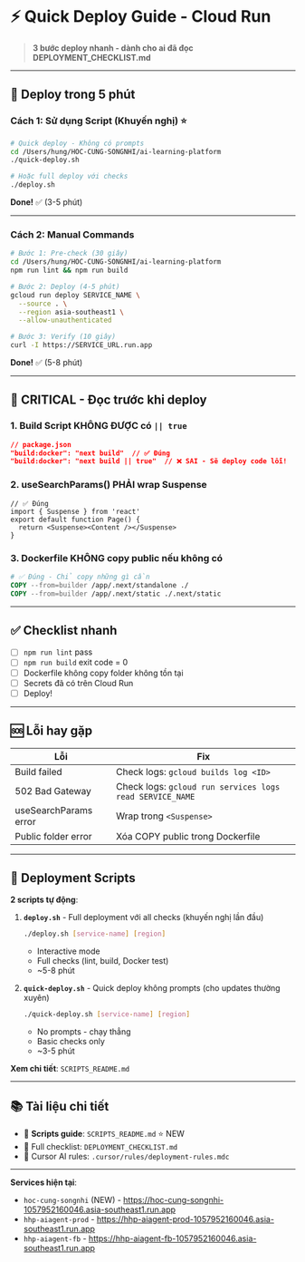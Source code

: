 # ⚡ Quick Deploy Guide - Cloud Run

> **3 bước deploy nhanh - dành cho ai đã đọc DEPLOYMENT_CHECKLIST.md**

---

## 🚀 Deploy trong 5 phút

### **Cách 1: Sử dụng Script (Khuyến nghị)** ⭐

```bash
# Quick deploy - Không có prompts
cd /Users/hung/HOC-CUNG-SONGNHI/ai-learning-platform
./quick-deploy.sh

# Hoặc full deploy với checks
./deploy.sh
```

**Done!** ✅ (3-5 phút)

---

### **Cách 2: Manual Commands**

```bash
# Bước 1: Pre-check (30 giây)
cd /Users/hung/HOC-CUNG-SONGNHI/ai-learning-platform
npm run lint && npm run build

# Bước 2: Deploy (4-5 phút)
gcloud run deploy SERVICE_NAME \
  --source . \
  --region asia-southeast1 \
  --allow-unauthenticated

# Bước 3: Verify (10 giây)
curl -I https://SERVICE_URL.run.app
```

**Done!** ✅ (5-8 phút)

---

## 🔴 CRITICAL - Đọc trước khi deploy

### 1. Build Script KHÔNG ĐƯỢC có `|| true`
```json
// package.json
"build:docker": "next build"  // ✅ Đúng
"build:docker": "next build || true"  // ❌ SAI - Sẽ deploy code lỗi!
```

### 2. useSearchParams() PHẢI wrap Suspense
```tsx
// ✅ Đúng
import { Suspense } from 'react'
export default function Page() {
  return <Suspense><Content /></Suspense>
}
```

### 3. Dockerfile KHÔNG copy public nếu không có
```dockerfile
# ✅ Đúng - Chỉ copy những gì cần
COPY --from=builder /app/.next/standalone ./
COPY --from=builder /app/.next/static ./.next/static
```

---

## ✅ Checklist nhanh

- [ ] `npm run lint` pass
- [ ] `npm run build` exit code = 0  
- [ ] Dockerfile không copy folder không tồn tại
- [ ] Secrets đã có trên Cloud Run
- [ ] Deploy!

---

## 🆘 Lỗi hay gặp

| Lỗi | Fix |
|-----|-----|
| Build failed | Check logs: `gcloud builds log <ID>` |
| 502 Bad Gateway | Check logs: `gcloud run services logs read SERVICE_NAME` |
| useSearchParams error | Wrap trong `<Suspense>` |
| Public folder error | Xóa COPY public trong Dockerfile |

---

## 📜 Deployment Scripts

**2 scripts tự động**:

1. **`deploy.sh`** - Full deployment với all checks (khuyến nghị lần đầu)
   ```bash
   ./deploy.sh [service-name] [region]
   ```
   - Interactive mode
   - Full checks (lint, build, Docker test)
   - ~5-8 phút

2. **`quick-deploy.sh`** - Quick deploy không prompts (cho updates thường xuyên)
   ```bash
   ./quick-deploy.sh [service-name] [region]
   ```
   - No prompts - chạy thẳng
   - Basic checks only
   - ~3-5 phút

**Xem chi tiết**: `SCRIPTS_README.md`

---

## 📚 Tài liệu chi tiết

- 📜 **Scripts guide**: `SCRIPTS_README.md` ⭐ NEW
- 📖 Full checklist: `DEPLOYMENT_CHECKLIST.md`
- 🤖 Cursor AI rules: `.cursor/rules/deployment-rules.mdc`

---

**Services hiện tại**:
- `hoc-cung-songnhi` (NEW) - https://hoc-cung-songnhi-1057952160046.asia-southeast1.run.app
- `hhp-aiagent-prod` - https://hhp-aiagent-prod-1057952160046.asia-southeast1.run.app
- `hhp-aiagent-fb` - https://hhp-aiagent-fb-1057952160046.asia-southeast1.run.app

